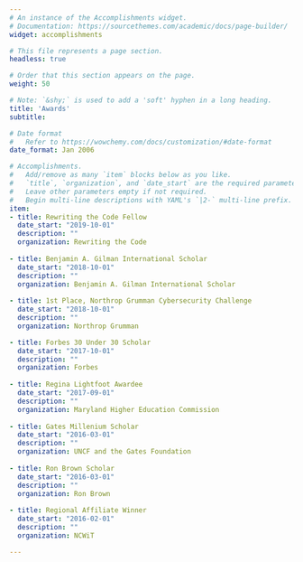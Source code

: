 ```yaml
---
# An instance of the Accomplishments widget.
# Documentation: https://sourcethemes.com/academic/docs/page-builder/
widget: accomplishments

# This file represents a page section.
headless: true

# Order that this section appears on the page.
weight: 50

# Note: `&shy;` is used to add a 'soft' hyphen in a long heading.
title: 'Awards'
subtitle:

# Date format
#   Refer to https://wowchemy.com/docs/customization/#date-format
date_format: Jan 2006

# Accomplishments.
#   Add/remove as many `item` blocks below as you like.
#   `title`, `organization`, and `date_start` are the required parameters.
#   Leave other parameters empty if not required.
#   Begin multi-line descriptions with YAML's `|2-` multi-line prefix.
item:
- title: Rewriting the Code Fellow
  date_start: "2019-10-01"
  description: ""
  organization: Rewriting the Code
  
- title: Benjamin A. Gilman International Scholar 
  date_start: "2018-10-01"
  description: ""
  organization: Benjamin A. Gilman International Scholar 
  
- title: 1st Place, Northrop Grumman Cybersecurity Challenge
  date_start: "2018-10-01"
  description: ""
  organization: Northrop Grumman

- title: Forbes 30 Under 30 Scholar
  date_start: "2017-10-01"
  description: ""
  organization: Forbes 
  
- title: Regina Lightfoot Awardee
  date_start: "2017-09-01"
  description: ""
  organization: Maryland Higher Education Commission
  
- title: Gates Millenium Scholar
  date_start: "2016-03-01"
  description: ""
  organization: UNCF and the Gates Foundation
  
- title: Ron Brown Scholar
  date_start: "2016-03-01"
  description: ""
  organization: Ron Brown
  
- title: Regional Affiliate Winner
  date_start: "2016-02-01"
  description: ""
  organization: NCWiT

---
```

